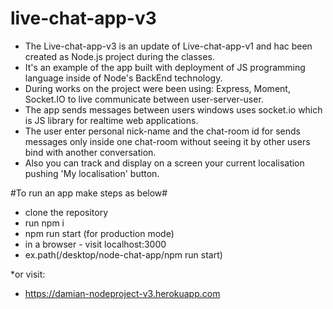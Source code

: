 # live-chat-app-v3

* The Live-chat-app-v3 is an update of Live-chat-app-v1 and hac been created as Node.js project during the classes.
* It's an example of the app built with deployment of JS programming language inside of Node's BackEnd technology.
* During works on the project were been using: Express, Moment, Socket.IO to live communicate between user-server-user.
* The app sends messages between users windows uses socket.io which is JS library for realtime web applications.
* The user enter personal nick-name and the chat-room id for sends messages only inside one chat-room without seeing it by other users bind with another conversation.
* Also you can track and display on a screen your current localisation pushing 'My localisation' button.

#To run an app make steps as below#

* clone the repository
* run npm i
* npm run start (for production mode)
* in a browser - visit localhost:3000
* ex.path(/desktop/node-chat-app/npm run start)

*or visit:
* https://damian-nodeproject-v3.herokuapp.com
